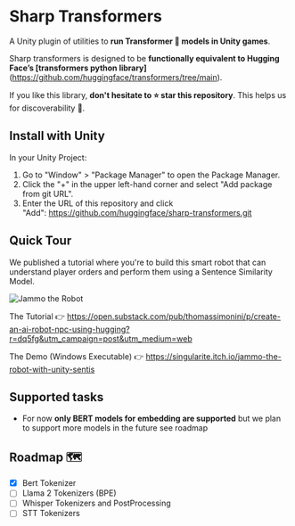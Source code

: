 # Sharp Transformers 
A Unity plugin of utilities to **run Transformer 🤗 models in Unity games**.

Sharp transformers is designed to be **functionally equivalent to Hugging Face’s [transformers python library]**(https://github.com/huggingface/transformers/tree/main).

If you like this library, **don't hesitate to ⭐ star this repository**. This helps us for discoverability 🤗.

## Install with Unity

In your Unity Project: 
1. Go to "Window" > "Package Manager" to open the Package Manager.
2. Click the "+" in the upper left-hand corner and select "Add package from git URL".
3. Enter the URL of this repository and click "Add": https://github.com/huggingface/sharp-transformers.git

## Quick Tour

We published a tutorial where you're to build this smart robot that can understand player orders and perform them using a Sentence Similarity Model.

<img src="https://substackcdn.com/image/fetch/w_1456,c_limit,f_webp,q_auto:good,fl_progressive:steep/https%3A%2F%2Fsubstack-post-media.s3.amazonaws.com%2Fpublic%2Fimages%2F8e023e81-1644-40c3-972d-c1ccd7100bc8_640x360.gif" alt="Jammo the Robot"/>


The Tutorial 👉 https://open.substack.com/pub/thomassimonini/p/create-an-ai-robot-npc-using-hugging?r=dq5fg&utm_campaign=post&utm_medium=web

The Demo (Windows Executable) 👉 https://singularite.itch.io/jammo-the-robot-with-unity-sentis

## Supported tasks

- For now **only BERT models for embedding are supported** but we plan to support more models in the future see roadmap

## Roadmap 🗺️

- [X] Bert Tokenizer
- [ ] Llama 2 Tokenizers (BPE)
- [ ] Whisper Tokenizers and PostProcessing
- [ ] STT Tokenizers
